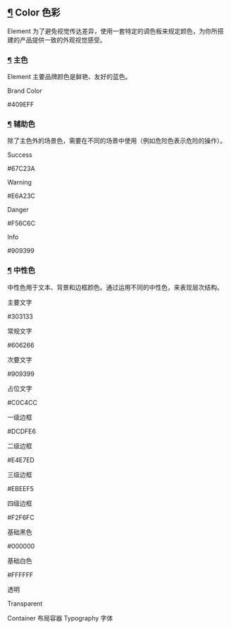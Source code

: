 ## [¶](https://element.eleme.cn/#/zh-CN/component/color#color-se-cai) Color 色彩

Element 为了避免视觉传达差异，使用一套特定的调色板来规定颜色，为你所搭建的产品提供一致的外观视觉感受。

### [¶](https://element.eleme.cn/#/zh-CN/component/color#zhu-se) 主色

Element 主要品牌颜色是鲜艳、友好的蓝色。

Brand Color

#409EFF

### [¶](https://element.eleme.cn/#/zh-CN/component/color#fu-zhu-se) 辅助色

除了主色外的场景色，需要在不同的场景中使用（例如危险色表示危险的操作）。

Success

#67C23A

Warning

#E6A23C

Danger

#F56C6C

Info

#909399

### [¶](https://element.eleme.cn/#/zh-CN/component/color#zhong-xing-se) 中性色

中性色用于文本、背景和边框颜色。通过运用不同的中性色，来表现层次结构。

主要文字

#303133

常规文字

#606266

次要文字

#909399

占位文字

#C0C4CC

一级边框

#DCDFE6

二级边框

#E4E7ED

三级边框

#EBEEF5

四级边框

#F2F6FC

基础黑色

#000000

基础白色

#FFFFFF

透明

Transparent

Container 布局容器 Typography 字体